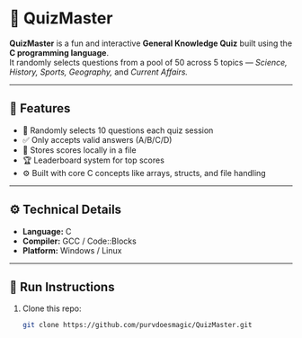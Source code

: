 # 🎯 QuizMaster

**QuizMaster** is a fun and interactive **General Knowledge Quiz** built using the **C programming language**.  
It randomly selects questions from a pool of 50 across 5 topics — *Science, History, Sports, Geography,* and *Current Affairs.*

---

## 🧩 Features
- 🎲 Randomly selects 10 questions each quiz session  
- ✅ Only accepts valid answers (A/B/C/D)  
- 💾 Stores scores locally in a file  
- 🏆 Leaderboard system for top scores  
- ⚙️ Built with core C concepts like arrays, structs, and file handling  

---

## ⚙️ Technical Details
- **Language:** C  
- **Compiler:** GCC / Code::Blocks  
- **Platform:** Windows / Linux

---

## 🚀 Run Instructions
1. Clone this repo:  
   ```bash
   git clone https://github.com/purvdoesmagic/QuizMaster.git
